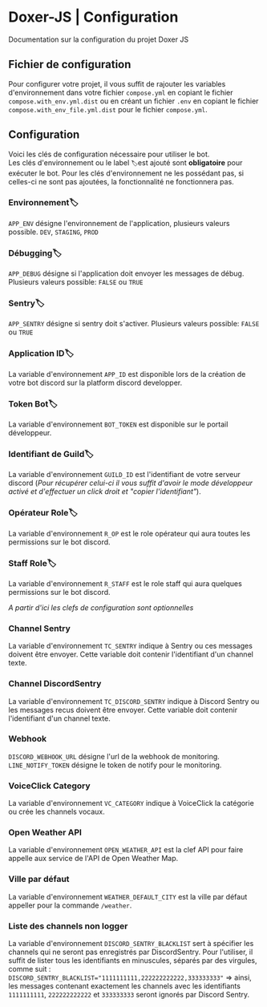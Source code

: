 # Doxer-JS | Configuration

Documentation sur la configuration du projet Doxer JS
<br/>

## Fichier de configuration

Pour configurer votre projet, il vous suffit de rajouter les variables d'environnement dans votre fichier `compose.yml` en copiant le fichier `compose.with_env.yml.dist` ou en créant un fichier `.env` en copiant le fichier `compose.with_env_file.yml.dist` pour le fichier `compose.yml`.

## Configuration

Voici les clés de configuration nécessaire pour utiliser le bot.
<br/>
Les clés d'environnement ou le label `🏷️`est ajouté sont **obligatoire** pour exécuter le bot. Pour les clés d'environnement ne les possédant pas, si celles-ci ne sont pas ajoutées, la fonctionnalité ne fonctionnera pas.

### Environnement🏷️

`APP_ENV` désigne l'environnement de l'application, plusieurs valeurs possible.
`DEV`, `STAGING`, `PROD`

### Débugging🏷️

`APP_DEBUG` désigne si l'application doit envoyer les messages de débug.
Plusieurs valeurs possible: `FALSE` ou `TRUE`

### Sentry🏷️

`APP_SENTRY` désigne si sentry doit s'activer.
Plusieurs valeurs possible: `FALSE` ou `TRUE`

### Application ID🏷️

La variable d'environnement `APP_ID` est disponible lors de la création de votre bot discord sur la platform discord developper.

### Token Bot🏷️

La variable d'environnement `BOT_TOKEN` est disponible sur le portail développeur.

### Identifiant de Guild🏷️

La variable d'environnement `GUILD_ID` est l'identifiant de votre serveur discord (_Pour récupérer celui-ci il vous suffit d'avoir le mode développeur activé et d'effectuer un click droit et "copier l'identifiant"_).

### Opérateur Role🏷️

La variable d'environnement `R_OP` est le role opérateur qui aura toutes les permissions sur le bot discord.

### Staff Role🏷️

La variable d'environnement `R_STAFF` est le role staff qui aura quelques permissions sur le bot discord.


*A partir d'ici les clefs de configuration sont optionnelles*
### Channel Sentry
La variable d'environnement `TC_SENTRY` indique à Sentry ou ces messages doivent être envoyer.
Cette variable doit contenir l'identifiant d'un channel texte.

### Channel DiscordSentry
La variable d'environnement `TC_DISCORD_SENTRY` indique à Discord Sentry ou les messages recus doivent être envoyer.
Cette variable doit contenir l'identifiant d'un channel texte.

### Webhook
`DISCORD_WEBHOOK_URL` désigne l'url de la webhook de monitoring.<br/>
`LINE_NOTIFY_TOKEN` désigne le token de notify pour le monitoring.

### VoiceClick Category

La variable d'environnement `VC_CATEGORY` indique à VoiceClick la catégorie ou crée les channels vocaux.

### Open Weather API

La variable d'environnement `OPEN_WEATHER_API` est la clef API pour faire appelle aux service de l'API de Open Weather Map.

### Ville par défaut

La variable d'environnement `WEATHER_DEFAULT_CITY` est la ville par défaut appeller pour la commande `/weather`.

### Liste des channels non logger

La variable d'environnement `DISCORD_SENTRY_BLACKLIST` sert à spécifier les channels qui ne seront pas enregistrés par DiscordSentry. Pour l'utiliser, il suffit de lister tous les identifiants en minuscules, séparés par des virgules, comme suit : <br/>`DISCORD_SENTRY_BLACKLIST="1111111111,222222222222,333333333"` => ainsi, les messages contenant exactement les channels avec les identifiants `1111111111`, `222222222222` et `333333333` seront ignorés par Discord Sentry.
